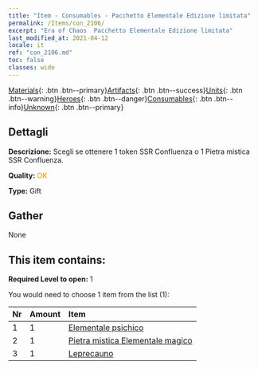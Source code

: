 ```yaml
---
title: "Item - Consumables - Pacchetto Elementale Edizione limitata"
permalink: /Items/con_2106/
excerpt: "Era of Chaos  Pacchetto Elementale Edizione limitata"
last_modified_at: 2021-04-12
locale: it
ref: "con_2106.md"
toc: false
classes: wide
---
```

 [Materials](/it/Items/){: .btn .btn--primary}[Artifacts](/it/Items/Artifacts/){: .btn .btn--success}[Units](/it/Items/Units/){: .btn .btn--warning}[Heroes](/it/Items/Heroes/){: .btn .btn--danger}[Consumables](/it/Items/Consumables/){: .btn .btn--info}[Unknown](/it/Items/Unknown/){: .btn .btn--primary}

## Dettagli
 **Descrizione:** Scegli se ottenere 1 token SSR Confluenza o 1 Pietra mistica SSR Confluenza.

 **Quality:** <span style="color: #FF8C00">OK</span>

 **Type:** Gift

## Gather

  None

## This item contains:

 **Required Level to open:** 1

 You would need to choose 1 item from the list (1):

  | Nr | Amount |     Item    |
  |:---|:-------|:------------|
  | 1 | 1 | [Elementale psichico](/it/Items/unt_267/) | 
  | 2 | 1 | [Pietra mistica Elementale magico](/it/Items/unt_347/) | 
  | 3 | 1 | [Leprecauno](/it/Items/unt_270/) | 
